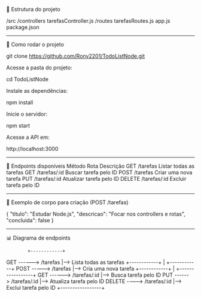 📁 Estrutura do projeto

/src
  /controllers
    tarefasController.js
  /routes
    tarefasRoutes.js
  app.js
package.json

______________________________________________________________________________

🚀 Como rodar o projeto

git clone https://github.com/Rony2201/TodoListNode.git

Acesse a pasta do projeto:

cd TodoListNode

Instale as dependências:

npm install

Inicie o servidor:

npm start

Acesse a API em:

http://localhost:3000

______________________________________________________________________________

📖 Endpoints disponíveis
Método	Rota	Descrição
GET	/tarefas	Listar todas as tarefas
GET	/tarefas/:id	Buscar tarefa pelo ID
POST	/tarefas	Criar uma nova tarefa
PUT	/tarefas/:id	Atualizar tarefa pelo ID
DELETE	/tarefas/:id	Excluir tarefa pelo ID

______________________________________________________________________________

📝 Exemplo de corpo para criação (POST /tarefas)

{
  "titulo": "Estudar Node.js",
  "descricao": "Focar nos controllers e rotas",
  "concluida": false
}

______________________________________________________________________________


📊 Diagrama de endpoints

            +------------+
 GET ------> /tarefas    |--> Lista todas as tarefas
            +------------+
                  |
            +------------+
 POST -----> /tarefas    |--> Cria uma nova tarefa
            +------------+
                  |
            +-----------------+
 GET ------> /tarefas/:id      |--> Busca tarefa pelo ID
 PUT ------> /tarefas/:id      |--> Atualiza tarefa pelo ID
 DELETE ----> /tarefas/:id     |--> Exclui tarefa pelo ID
            +-----------------+






  


